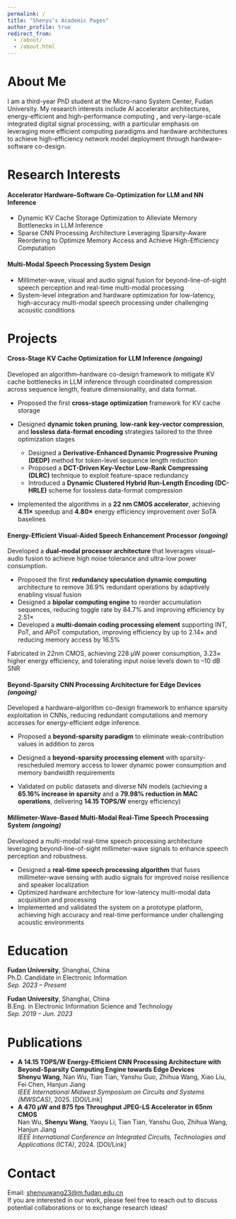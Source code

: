 ```yaml
---
permalink: /
title: "Shenyu’s Academic Pages"
author_profile: true
redirect_from: 
  - /about/
  - /about.html
---
```


About Me
========================

I am a third-year PhD student at the Micro-nano System Center, Fudan University.  My research interests include AI accelerator architectures, energy-efficient and high-performance computing , and very-large-scale integrated digital signal processing, with a particular emphasis on leveraging more efficient computing paradigms and hardware architectures to achieve high-efficiency network model deployment through hardware–software co-design. 



# Research Interests

#### Accelerator Hardware–Software Co-Optimization for LLM and NN Inference   

- Dynamic KV Cache Storage Optimization to Alleviate Memory Bottlenecks in LLM Inference 
- Sparse CNN Processing Architecture Leveraging Sparsity-Aware Reordering to Optimize Memory Access and Achieve High-Efficiency Computation 

#### Multi-Modal Speech Processing System Design   

- Millimeter-wave, visual and audio signal fusion for beyond-line-of-sight speech perception and real-time multi-modal processing 
- System-level integration and hardware optimization for low-latency, high-accuracy multi-modal speech processing under challenging acoustic conditions   



Projects
========================
#### Cross-Stage KV Cache Optimization for LLM Inference *(ongoing)*   

Developed an algorithm–hardware co-design framework to mitigate KV cache bottlenecks in LLM inference through coordinated compression across sequence length, feature dimensionality, and data format.  

- Proposed the first **cross-stage optimization** framework for KV cache storage 

- Designed **dynamic token pruning**, **low-rank key-vector compression**, and **lossless data-format encoding** strategies tailored to the three optimization stages 

  - Designed a **Derivative-Enhanced Dynamic Progressive Pruning (DEDP)** method for token-level sequence length reduction
  - Proposed a **DCT-Driven Key-Vector Low-Rank Compressing (DLRC)** technique to exploit feature-space redundancy
  - Introduced a **Dynamic Clustered Hybrid Run-Length Encoding (DC-HRLE)** scheme for lossless data-format compression

- Implemented the algorithms in a **22 nm CMOS accelerator**, achieving **4.11×** speedup and **4.80×** energy efficiency improvement over SoTA baselines 

  

#### Energy-Efficient Visual-Aided Speech Enhancement Processor *(ongoing)*  

Developed a **dual-modal processor architecture** that leverages visual–audio fusion to achieve high noise tolerance and ultra-low power consumption.  

* Proposed the first **redundancy speculation dynamic computing** architecture to remove 36.9% redundant operations by adaptively enabling visual fusion  
* Designed a **bipolar computing engine** to reorder accumulation sequences, reducing toggle rate by 84.7% and improving efficiency by 2.51×
* Developed a **multi-domain coding processing element** supporting INT, PoT, and APoT computation, improving efficiency by up to 2.14× and reducing memory access by 16.5%

Fabricated in 22nm CMOS, achieving 228 μW power consumption, 3.23× higher energy efficiency, and tolerating input noise levels down to –10 dB SNR



#### Beyond-Sparsity CNN Processing Architecture for Edge Devices *(ongoing)*   

Developed a hardware–algorithm co-design framework to enhance sparsity exploitation in CNNs, reducing redundant computations and memory accesses for energy-efficient edge inference.  

* Proposed a **beyond-sparsity paradigm** to eliminate weak-contribution values in addition to zeros   

* Designed a **beyond-sparsity processing element** with sparsity-rescheduled memory access to lower dynamic power consumption and memory bandwidth requirements  

* Validated on public datasets and diverse NN models (achieving a **65.16% increase in sparsity** and a **79.98% reduction in MAC operations**, delivering **14.15 TOPS/W** energy efficiency)

  

#### Millimeter-Wave-Based Multi-Modal Real-Time Speech Processing System *(ongoing)*    

Developed a multi-modal real-time speech processing architecture leveraging beyond-line-of-sight millimeter-wave signals to enhance speech perception and robustness.  

* Designed a **real-time speech processing algorithm** that fuses millimeter-wave sensing with audio signals for improved noise resilience and speaker localization
* Optimized hardware architecture for low-latency multi-modal data acquisition and processing
* Implemented and validated the system on a prototype platform, achieving high accuracy and real-time performance under challenging acoustic environments



Education 
========================
**Fudan University**, Shanghai, China    
Ph.D. Candidate in Electronic Information  
*Sep. 2023 – Present* 

**Fudan University**, Shanghai, China    
B.Eng. in Electronic Information Science and Technology  
*Sep. 2019 – Jun. 2023*  



Publications
========================
- **A 14.15 TOPS/W Energy-Efficient CNN Processing Architecture with Beyond-Sparsity Computing Engine towards Edge Devices**  
  **Shenyu Wang**, Nan Wu, Tian Tian, Yanshu Guo, Zhihua Wang, Xiao Liu, Fei Chen, Hanjun Jiang  
  *IEEE International Midwest Symposium on Circuits and Systems (MWSCAS)*, 2025. [DOI/Link]  
- **A 470 μW and 875 fps Throughput JPEG-LS Accelerator in 65nm CMOS**  
  Nan Wu, **Shenyu Wang**, Yaoyu Li, Tian Tian, Yanshu Guo, Zhihua Wang, Hanjun Jiang  
  *IEEE International Conference on Integrated Circuits, Technologies and Applications (ICTA)*, 2024. [DOI/Link]  




Contact
========================
Email: shenyuwang23@m.fudan.edu.cn  
If you are interested in our work, please feel free to reach out to discuss potential collaborations or to exchange research ideas! 

